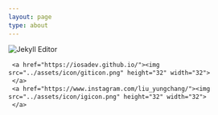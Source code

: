 ```yaml
---
layout: page
type: about
---
```

![Jekyll Editor]("https://iosadev.github.io/assets/icon/giticon.png")

     <a href="https://iosadev.github.io/"><img src="../assets/icon/giticon.png" height="32" width="32">
     </a>
     <a href="https://www.instagram.com/liu_yungchang/"><img src="../assets/icon/igicon.png" height="32" width="32">
     </a>
   
